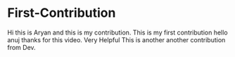 # First-Contribution
Hi this is Aryan and this is my contribution.
This is my first contribution
hello anuj thanks for this video. Very Helpful
This is another another contribution from Dev.
